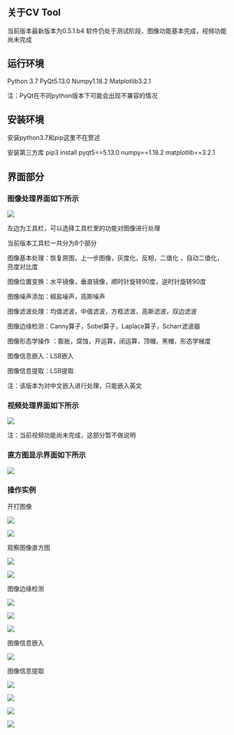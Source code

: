 ## 关于CV Tool
当前版本最新版本为0.5.1.b4
软件仍处于测试阶段，图像功能基本完成，视频功能尚未完成

## 运行环境
Python 3.7
PyQt5.13.0
Numpy1.18.2
Matplotlib3.2.1

注：PyQt在不同python版本下可能会出现不兼容的情况

## 安装环境
安装python3.7和pip这里不在赘述

安装第三方库
pip3 install pyqt5==5.13.0 numpy==1.18.2 matplotlib==3.2.1

## 界面部分
### 图像处理界面如下所示
![](https://cdn.lkyblog.cn/wp-content/uploads/2020/04/wp_editor_md_d9f01e88ed9c304a10405e488c6082a5.jpg)

左边为工具栏，可以选择工具栏里的功能对图像进行处理

当前版本工具栏一共分为8个部分

图像基本处理：恢复原图，上一步图像，灰度化，反相，二值化 ，自动二值化，亮度对比度

图像位置变换：水平镜像，垂直镜像，顺时针旋转90度，逆时针旋转90度

图像噪声添加：椒盐噪声，高斯噪声

图像滤波处理：均值滤波，中值滤波，方框滤波，高斯滤波，双边滤波

图像边缘检测：Canny算子，Sobel算子，Laplace算子，Scharr滤波器

图像形态学操作 ：膨胀，腐蚀，开运算，闭运算，顶帽，黑帽，形态学梯度

图像信息嵌入：LSB嵌入

图像信息提取：LSB提取

注：该版本为对中文嵌入进行处理，只能嵌入英文

### 视频处理界面如下所示

![](https://cdn.lkyblog.cn/wp-content/uploads/2020/04/wp_editor_md_b9c5ac975cc3a4a205735a8de70f3007.jpg)

注：当前视频功能尚未完成，这部分暂不做说明

### 直方图显示界面如下所示
![](https://cdn.lkyblog.cn/wp-content/uploads/2020/04/wp_editor_md_db768a2d1346824f391a225d1963ec17.jpg)

### 操作实例

开打图像

![](https://cdn.lkyblog.cn/wp-content/uploads/2020/04/wp_editor_md_e511343b09cc081918455191d329be43.jpg)

![](https://cdn.lkyblog.cn/wp-content/uploads/2020/04/wp_editor_md_8a64d3c5f7e42c22f145188efe2dd4d0.jpg)

观察图像直方图

![](https://cdn.lkyblog.cn/wp-content/uploads/2020/04/wp_editor_md_4956b5644d05df7dc42b1162af8868db.jpg)

![](https://cdn.lkyblog.cn/wp-content/uploads/2020/04/wp_editor_md_ebfc8d39d885a5a334f7e9f3ce18cec8.jpg)

图像边缘检测

![](https://cdn.lkyblog.cn/wp-content/uploads/2020/04/wp_editor_md_a6573ae844443aaab4ef86004a375d17.jpg)

![](https://cdn.lkyblog.cn/wp-content/uploads/2020/04/wp_editor_md_8b20c24dd48de19270a5f357ee87b98d.jpg)

![](https://cdn.lkyblog.cn/wp-content/uploads/2020/04/wp_editor_md_dfbd626bdfbcc6335077925eff52d090.jpg)

图像信息嵌入

![](https://cdn.lkyblog.cn/wp-content/uploads/2020/04/wp_editor_md_d8c562da0b6ebde95f1d8743a573e18e.jpg)

图像信息提取

![](https://cdn.lkyblog.cn/wp-content/uploads/2020/04/wp_editor_md_7313b0e3c6a563e4dfc43acee6e44bd2.jpg)

![](https://cdn.lkyblog.cn/wp-content/uploads/2020/04/wp_editor_md_cab210e0c8713d42f348dbc0d16548db.jpg)

![](https://cdn.lkyblog.cn/wp-content/uploads/2020/04/wp_editor_md_9ffff702eea373601860ff1c8884f309.jpg)

![](https://cdn.lkyblog.cn/wp-content/uploads/2020/04/wp_editor_md_84a023c42a22b7523a734d5733710baf.jpg)